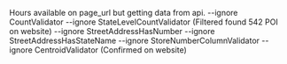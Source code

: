 Hours available on page_url but getting data from api.
--ignore CountValidator --ignore StateLevelCountValidator (Filtered found 542 POI on website)
--ignore StreetAddressHasNumber --ignore StreetAddressHasStateName --ignore StoreNumberColumnValidator --ignore CentroidValidator (Confirmed on website)
